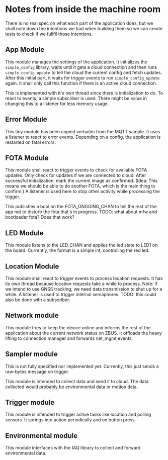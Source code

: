 # Notes from inside the machine room

There is no real spec on what each part of the application does,
but we shall note down the intentions we had when building them
so we can create tests to check if we fullfil those intentions.

## App Module

This module manages the settings of the application.
It initializes the `simple_config` library, waits until it gets a cloud connection and then runs `simple_config_update` to tell the cloud the current config and fetch updates. After this initial part, it waits for trigger events to run `simple_config_update` again. It shall only call this function if there is an active cloud connection.

This is implemented with it's own thread since there is initialization to do.
To react to events, a simple subscriber is used. There might be value in changing this to a listener for less memory usage.

## Error Module

This tiny module has been copied verbatim from the MQTT sample. It uses a listener to react to error events. Depending on a config, the application is restarted on fatal errors.

## FOTA Module

This module shall react to trigger events to check for available FOTA updates.
Only check for updates if we are connected to cloud.
After successful initialization, mark the current image as confirmed. (Idea: This means we should be able to do another FOTA, which is the main thing to confirm.)
A listener is used here to stop other activity while processing the trigger.

This publishes a bool on the FOTA_ONGOING_CHAN to tell the rest of the app not to disturb the fota that's in progress. TODO: what about mfw and bootloader fota? Does that work?

## LED Module

This module listens to the LED_CHAN and applies the led state to LED1 on the board. Currently, the format is a simple int, controlling the red led.

## Location Module

This module shall react to trigger events to process location requests.
It has its own thread because location requests take a while to process.
Note: if we intend to use GNSS tracking, we need data transmission to shut up for a while.
A listener is used to trigger internal semaphores. TODO: this could also be done with a subscriber.

## Network module

This module tries to keep the device online and informs the rest of the application about the current network status on ZBUS. It offloads the heavy lifting to connection manager and forwards net_mgmt events.

## Sampler module

This is not fully specified nor implemented yet. Currently, this just sends a raw-bytes message on trigger.

This module is intended to collect data and send it to cloud.
The data collected would probably be environmental data or motion data.

## Trigger module

This module is intended to trigger active tasks like location and polling sensors. It springs into action periodically and on button press.

## Environmental module

This module interfaces with the IAQ library to collect and forward environmental data.
